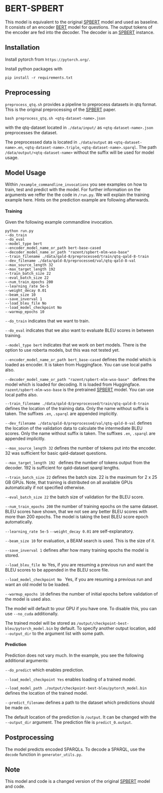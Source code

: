 # BERT-SPBERT

This model is equivalent to the original [SPBERT](https://arxiv.org/abs/2106.09997) model and used as baseline. It consists of an encoder [BERT](https://arxiv.org/abs/1810.04805) model for 
questions. The output tokens of the encoder are fed into the decoder. The decoder is an [SPBERT](https://arxiv.org/abs/2106.09997) instance.

## Installation

Install pytorch from `https://pytorch.org/`.

Install python packages with

```
pip install -r requirements.txt
```

## Preprocessing
`preprocess_qtq.sh` provides a pipeline to preprocess datasets in qtq format. This is the original preprocessing of the 
[SPBERT](https://arxiv.org/abs/2106.09997) paper.


```
bash preprocess_qtq.sh <qtq-dataset-name>.json
```
with the qtq-dataset located in `./data/input/` as `<qtq-dataset-name>.json`
preprocesses the dataset.

The preprocessed data is located in `./data/output` as `<qtq-dataset-name>.en`, `<qtq-dataset-name>.triple`, 
`<qtq-dataset-name>.sparql`. The path `/data/output/<qtq-dataset-name>` without the suffix will be used for model 
usage.

## Model Usage
Within `/example_commandline_invocations` you see examples on how to train, test and predict with the model. For further
information on the arguments we reffer the the code in `/run.py`. We will explain the training example here. Hints on
the prediction example are following afterwards.

#### Training

Given the following example commandline invocation.
```
python run.py 
--do_train 
--do_eval 
--model_type bert 
--encoder_model_name_or_path bert-base-cased 
--decoder_model_name_or_path "razent/spbert-mlm-wso-base" 
--train_filename ./data/qald-8/preprocessed/train/qtq-qald-8-train 
--dev_filename ./data/qald-8/preprocessed/val/qtq-qald-8-val 
--max_source_length 32
--max_target_length 192 
--train_batch_size 22 
--eval_batch_size 22 
--num_train_epochs 200 
--learning_rate 5e-5 
--weight_decay 0.01 
--beam_size 10 
--save_inverval 1  
--load_bleu_file No 
--load_model_checkpoint No 
--warmup_epochs 10
```
`--do_train` indicates that we want to train.

`--do_eval` indicates that we also want to evaluate BLEU scores in between training.

`--model_type bert` indicates that we work on bert models. There is the option to use roberta models, but this was not
tested yet.

`--encoder_model_name_or_path bert_base-cased` defines the model which is loaded as encoder. It is taken from 
Huggingface. You can use local paths also.

`--decoder_model_name_or_path "razent/spbert-mlm-wso-base" ` defines the model which is loaded for decoding. It is 
loaded from Huggingface. `razent/spbert-mlm-wso-base` is the pretrained [SPBERT](https://arxiv.org/abs/2106.09997) model.
You can use local paths also.

`--train_filename ./data/qald-8/preprocessed/train/qtq-qald-8-train ` defines the location of the training data. Only 
the name without suffix is taken. The suffixes `.en`, `.sparql` are appended implicitly.

`--dev_filename ./data/qald-8/preprocessed/val/qtq-qald-8-val` defines the location of the validation data to calculate
the intermediate BLEU scores.  Only the name without suffix is taken. The suffixes `.en`, `.sparql` are appended 
implicitly.

`--max_source_length 32` defines the number of tokens put into the encoder. 32 was sufficient for basic qald-dataset 
questions.

`--max_target_length 192 ` defines the number of tokens output from the decoder. 192 is sufficient for qald-dataset 
sparql lengths.

`--train_batch_size 22` defines the batch size. 22 is the maximum for 2 x 25 GB GPUs. Note, that training is distributed on 
all available GPUs automatically if not specified otherwise.

`--eval_batch_size 22` the batch size of validation for the BLEU score.

`--num_train_epochs 200` the number of training epochs on the same dataset. BLEU scores have shown, that we not see any
better BLEU scores with more than 200 epochs. The model is taking the best BLEU score epoch automatically.

`--learning_rate 5e-5` 
`--weight_decay 0.01` are self-explanatory.

`--beam_size 10` for evaluation, a BEAM search is used. This is the size of it.

`--save_inverval 1` defines after how many training epochs the model is stored.

`--load_bleu_file No` Yes, if you are resuming a previous run and want the BLEU scores to be appended in the BLEU score
file.

`--load_model_checkpoint No ` Yes, if you are resuming a previous run and want an old model to be loaded.

`--warmup_epochs 10` defines the number of initial epochs before validation of the model is used also.

The model will default to your GPU if you have one. To disable this, you can use `--no_cuda` additionally.

The trained model will be stored as `/output/checkpoint-best-bleu/pytorch_model.bin` by default. To specify another 
output location, add `--output_dir` to the argument list with some path.

#### Prediction

Prediction does not vary much. In the example, you see the following additional arguments:

`--do_predict` which enables prediction.

`--load_model_checkpoint Yes` enables loading of a trained model.

`--load_model_path ./output/checkpoint-best-bleu/pytorch_model.bin` defines the location of the trained model.

`--predict_filename` defines a path to the dataset which predictions should be made on.

The default location of the prediction is `/output`. It can be changed with the 
`--output_dir` argument. The prediction file is `predict_0.output`.

## Postprocessing
The model predicts encoded SPARQLs. To decode a SPARQL, use the `decode` function in 
`generator_utils.py`.

## Note
This model and code is a changed version of the original [SPBERT](https://arxiv.org/abs/2106.09997) model and code.

